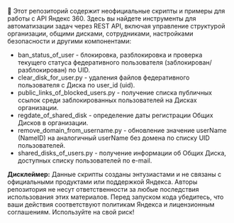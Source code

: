 🔧 Этот репозиторий содержит неофициальные скрипты и примеры для работы с API Яндекс 360. Здесь вы найдете инструменты для автоматизации задач через REST API, включая управление структурой организации, общими дисками, сотрудниками, настройками безопасности и другими компонентами:

- ban_status_of_user - блокировка, разблокировка и проверка текущего статуса федеративного пользователя (заблокирован/разблокирован) по UID.
- clear_disk_for_user.py - удаления файлов федеративного пользователя с Диска по user_id (uid).
- public_links_of_blocked_users.py - получение списка публичных ссылок среди заблокированных пользователей на Дисках организации.
- regdate_of_shared_disk - определение даты регистрации Общих Дисков в организации.
- remove_domain_from_username.py - обновление значение userName (NameID) на аналогичный userName без домена по списку UID пользователей.
- shared_disks_of_users.py - получение информации об Общих Диска, доступных списку пользователей по e-mail.

**Дисклеймер:**
Данные скрипты созданы энтузиастами и не связаны с официальными продуктами или поддержкой Яндекса. Авторы репозитория не несут ответственности за любые последствия использования этих материалов. Перед запуском кода убедитесь, что ваши действия соответствуют политикам Яндекса и лицензионным соглашениям. Используйте на свой риск!
